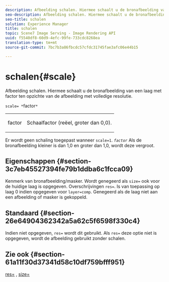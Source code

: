 ```yaml
---
description: Afbeelding schalen. Hiermee schaalt u de bronafbeelding van een laag met factor ten opzichte van de afbeelding met volledige resolutie.
seo-description: Afbeelding schalen. Hiermee schaalt u de bronafbeelding van een laag met factor ten opzichte van de afbeelding met volledige resolutie.
seo-title: schalen
solution: Experience Manager
title: schalen
topic: Scene7 Image Serving - Image Rendering API
uuid: f5540df8-60d9-4efc-99fe-733cdc8268ea
translation-type: tm+mt
source-git-commit: 7bc7b3a86fbcdc57cfdc31745fae3afc06e44b15

---
```



# schalen{#scale}

Afbeelding schalen. Hiermee schaalt u de bronafbeelding van een laag met factor ten opzichte van de afbeelding met volledige resolutie.

`scale= *`factor`*`

<table id="simpletable_AC596A87494A4213A7D1C76612E8F2FD"> 
 <tr class="strow"> 
  <td class="stentry"> <p><span class="varname"> factor</span> </p> </td> 
  <td class="stentry"> <p>Schaalfactor (reëel, groter dan 0,0). </p></td> 
 </tr> 
</table>

Er wordt geen schaling toegepast wanneer `scale=1`. *`factor`* Als de bronafbeelding kleiner is dan 1,0 en groter dan 1,0, wordt deze vergroot.

## Eigenschappen {#section-3c7eb45527394fe79b1ddba6c1fcca09}

Kenmerk van bronafbeelding/masker. Wordt genegeerd als `size=` ook voor de huidige laag is opgegeven. Overschrijvingen `res=`. Is van toepassing op laag 0 indien opgegeven voor `layer=comp`. Genegeerd als de laag niet aan een afbeelding of masker is gekoppeld.

## Standaard {#section-26e64904362342a5a62c5f6598f330c4}

Indien niet opgegeven, `res=` wordt dit gebruikt. Als `res=` deze optie niet is opgegeven, wordt de afbeelding gebruikt zonder schalen.

## Zie ook {#section-61a11f30d37341d58c10df759bfff951}

[res=](../../../../../is-api/http-ref/image-serving-api-ref/c-http-protocol-reference/c-command-reference/r-res.md#reference-3d6fe416801148dea0f786f2b5169e55) , [size=](../../../../../is-api/http-ref/image-serving-api-ref/c-http-protocol-reference/c-data-types/r-size.md#reference-04d383f32c7b4003bed9978cb854747b)
